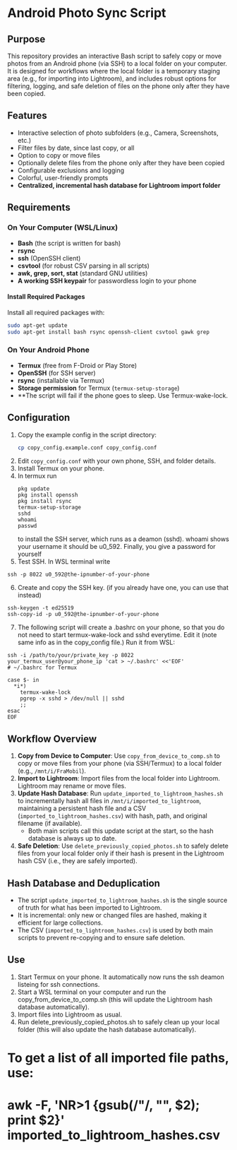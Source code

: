 # Android Photo Sync Script

## Purpose

This repository provides an interactive Bash script to safely copy or move photos from an Android phone (via SSH) to a local folder on your computer.  
It is designed for workflows where the local folder is a temporary staging area (e.g., for importing into Lightroom), and includes robust options for filtering, logging, and safe deletion of files on the phone only after they have been copied.

## Features

- Interactive selection of photo subfolders (e.g., Camera, Screenshots, etc.)
- Filter files by date, since last copy, or all
- Option to copy or move files
- Optionally delete files from the phone only after they have been copied
- Configurable exclusions and logging
- Colorful, user-friendly prompts
- **Centralized, incremental hash database for Lightroom import folder**

## Requirements

### On Your Computer (WSL/Linux)
- **Bash** (the script is written for bash)
- **rsync**
- **ssh** (OpenSSH client)
- **csvtool** (for robust CSV parsing in all scripts)
- **awk, grep, sort, stat** (standard GNU utilities)
- **A working SSH keypair** for passwordless login to your phone

#### Install Required Packages
Install all required packages with:
```sh
sudo apt-get update
sudo apt-get install bash rsync openssh-client csvtool gawk grep
```

### On Your Android Phone
- **Termux** (free from F-Droid or Play Store)
- **OpenSSH** (for SSH server)
- **rsync** (installable via Termux)
- **Storage permission** for Termux (`termux-setup-storage`)
- **The script will fail if the phone goes to sleep. Use Termux-wake-lock.


## Configuration

1. Copy the example config in the script directory:
   ```sh
   cp copy_config.example.conf copy_config.conf
   ```
2. Edit `copy_config.conf` with your own phone, SSH, and folder details.
3. Install Termux on your phone.
4. In termux run
   ```
   pkg update
   pkg install openssh
   pkg install rsync
   termux-setup-storage
   sshd
   whoami
   passwd
   ```
    to install the SSH server, which runs as a deamon (sshd). whoami shows your username it should be u0_592. Finally, you give a password for yourself
5. Test SSH. In WSL terminal write
~~~
ssh -p 8022 u0_592@the-ipnumber-of-your-phone
~~~
6. Create and copy the SSH key.  (if you already have one, you can use that instead)
~~~
ssh-keygen -t ed25519
ssh-copy-id -p u0_592@the-ipnumber-of-your-phone
~~~
7. The following script will create a .bashrc on your phone, so that you do not need to start termux-wake-lock and sshd everytime. Edit it (note same info as in the copy_config file.) Run it from WSL:
~~~
ssh -i /path/to/your/private_key -p 8022 your_termux_user@your_phone_ip 'cat > ~/.bashrc' <<'EOF'
# ~/.bashrc for Termux

case $- in
  *i*)
    termux-wake-lock
    pgrep -x sshd > /dev/null || sshd
    ;;
esac
EOF
~~~ 

## Workflow Overview

1. **Copy from Device to Computer**: Use `copy_from_device_to_comp.sh` to copy or move files from your phone (via SSH/Termux) to a local folder (e.g., `/mnt/i/FraMobil`).
2. **Import to Lightroom**: Import files from the local folder into Lightroom. Lightroom may rename or move files.
3. **Update Hash Database**: Run `update_imported_to_lightroom_hashes.sh` to incrementally hash all files in `/mnt/i/imported_to_lightroom`, maintaining a persistent hash file and a CSV (`imported_to_lightroom_hashes.csv`) with hash, path, and original filename (if available).
   - Both main scripts call this update script at the start, so the hash database is always up to date.
4. **Safe Deletion**: Use `delete_previously_copied_photos.sh` to safely delete files from your local folder only if their hash is present in the Lightroom hash CSV (i.e., they are safely imported).

## Hash Database and Deduplication

- The script `update_imported_to_lightroom_hashes.sh` is the single source of truth for what has been imported to Lightroom.
- It is incremental: only new or changed files are hashed, making it efficient for large collections.
- The CSV (`imported_to_lightroom_hashes.csv`) is used by both main scripts to prevent re-copying and to ensure safe deletion.

## Use
1. Start Termux on your phone. It automatically now runs the ssh deamon listeing for ssh connections.
2. Start a WSL terminal on your computer and run the copy_from_device_to_comp.sh (this will update the Lightroom hash database automatically).
3. Import files into Lightroom as usual.
4. Run delete_previously_copied_photos.sh to safely clean up your local folder (this will also update the hash database automatically).

# To get a list of all imported file paths, use:
# awk -F, 'NR>1 {gsub(/"/, "", $2); print $2}' imported_to_lightroom_hashes.csv

